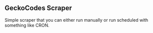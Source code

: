 GeckoCodes Scraper
------------------

Simple scraper that you can either run manually or run scheduled with something like CRON.
